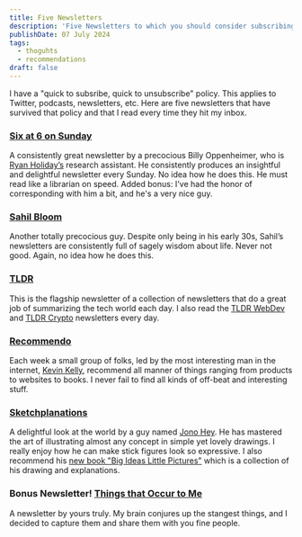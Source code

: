 ```yaml
---
title: Five Newsletters
description: 'Five Newsletters to which you should consider subscribing'
publishDate: 07 July 2024
tags:
  - thoguhts
  - recommendations
draft: false
---
```


I have a "quick to subsribe, quick to unsubscribe" policy. This applies to Twitter, podcasts, newsletters, etc.  Here are five newsletters that have survived that policy and that I read every time they hit my inbox.

### [Six at 6 on Sunday](https://billyoppenheimer.com/newsletter/)

A consistently great newsletter by a precocious Billy Oppenheimer, who is [Ryan Holiday’s](https://ryanholiday.net/) research assistant. He consistently produces an insightful and delightful newsletter every Sunday. No idea how he does this. He must read like a librarian on speed.  Added bonus: I've had the honor of corresponding with him a bit, and he's a very nice guy.

### [Sahil Bloom](https://sparklp.co/464d61cc/)

Another totally precocious guy.  Despite only being in his early 30s, Sahil’s newsletters are consistently full of sagely wisdom about life.  Never not good. Again, no idea how he does this.

### [TLDR](https://refer.tldr.tech/08876c8c/)

This is the flagship newsletter of a collection of newsletters that do a great job of summarizing the tech world each day.  I also read the [TLDR WebDev](https://refer.tldr.tech/0e805346/3) and [TLDR Crypto](https://refer.tldr.tech/33f31452/6) newsletters every day.

### [Recommendo](https://www.recomendo.com/)

Each week a small group of folks, led by the most interesting  man in the internet, [Kevin Kelly](https://kk.org), recommend all manner of things ranging from products to websites to books. I never fail to find all kinds of off-beat and interesting stuff.

### [Sketchplanations](https://sketchplanations.com/subscribe)

A delightful look at the world by a guy named [Jono Hey](https://www.jonohey.com/). He has mastered the art of illustrating almost any concept in simple yet lovely drawings. I really enjoy how he can make stick figures look so expressive. I also recommend his [new book "Big Ideas Little Pictures"](https://amzn.to/3XUUB1Y) which is a collection of his drawing and explanations.

### Bonus Newsletter!  [Things that Occur to Me](https://thingsthatoccurtome.com/)

A newsletter by yours truly.  My brain conjures up the stangest things, and I decided to capture them and share them with you fine people.
